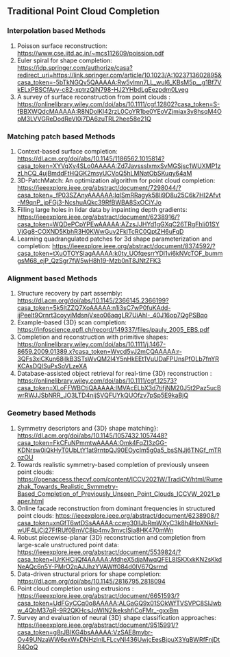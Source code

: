 ## Traditional Point Cloud Completion

### Interpolation based Methods 
1. Poisson surface reconstruction: https://www.cse.iitd.ac.in/~mcs112609/poission.pdf
2. Euler spiral for shape completion: https://idp.springer.com/authorize/casa?redirect_uri=https://link.springer.com/article/10.1023/A:1023713602895&casa_token=-5bTkNGQv5QAAAAA:Rw5ylmn7LL_wul6_KBsM5p__g1Bf7VkELxPBSCfAyy-c82-xptrzQjN798-HJ2YHbdLgEezpdm0Lyeg
3. A survey of surface reconstruction from point clouds : https://onlinelibrary.wiley.com/doi/abs/10.1111/cgf.12802?casa_token=S-fBBXWQdcMAAAAA:R8NDolKl42rzL0CoYR1be0YEoVZjmiax3y8hsqM4OpM3LVVGReDodReVI0i7DA6zuTRL2hee58e21Q
   
### Matching patch based Methods
1. Context-based surface completion: https://dl.acm.org/doi/abs/10.1145/1186562.1015814?casa_token=XYVqXy4SLo0AAAAA:Zd7JavssslxmxSvMGSjsc1WUXMP1zzLhCQ_4ujBmddFtHQGK2msyUCVoQ5hLMNatObSKuqy64aM
2. 3D-PatchMatch: An optimization algorithm for point cloud completion: https://ieeexplore.ieee.org/abstract/document/7298044/?casa_token=_fP03SZAnyAAAAAA:IqlSmRRagyk58Ii9D8u25C6k7HI2Afvt-M9qnP_jpFGj3-NcshuAQkc39RfBWBA8SxOCiYJo
3. Filling large holes in lidar data by inpainting depth gradients: https://ieeexplore.ieee.org/abstract/document/6238916/?casa_token=WQDePCpYPEwAAAAA:AZzsJJHYd1gGXqC26TRgFhIi01SYVjGg8-COXND5KbhR3H0KWwGuv2FklTcRC0QptZH6uFqD
4. Learning quadrangulated patches for 3d shape parameterization and completion: https://ieeexplore.ieee.org/abstract/document/8374592/?casa_token=tXuOTOYSIagAAAAA:k0ty_UOfqesrrYDl1vi6kNVcTOF_bummgsM68_ejP_QzSgr7fW5wH8h19-Mzb0nT8JNtZFK3

### Alignment based Methods
1. Structure recovery by part assembly: https://dl.acm.org/doi/abs/10.1145/2366145.2366199?casa_token=5k5ltZZQ7XoAAAAA:n1i3sC7wP0fuKAdd-ijPeelt9Ornrt3coyyiMdsnjVxeo06aqgLR7UiAhI-_40J16op7QgPSBqo
2. Example-based {3D} scan completion: https://infoscience.epfl.ch/record/149337/files/pauly_2005_EBS.pdf
3. Completion and reconstruction with primitive shapes: https://onlinelibrary.wiley.com/doi/abs/10.1111/j.1467-8659.2009.01389.x?casa_token=Wvcd5vJ2mCQAAAAA:r-3QFs3xiCKun68jlkB3STsWvQM2I4Y5nHkEEt1VuUDaFPUnsPfOLb7fnYRKCAsDQISuPsSoVLzeXA
4. Database-assisted object retrieval for real-time {3D} reconstruction : https://onlinelibrary.wiley.com/doi/abs/10.1111/cgf.12573?casa_token=XLoFFWBCtiQAAAAA:lMVAcELbX3d7tifjNM20J5t2Paz5ucBwrRWJJSbNRR_JO3LTD4nijSVQFUYkQUOfzv7pSp5E9kaBjQ

### Geometry based Methods
1. Symmetry descriptors and {3D} shape matching}: https://dl.acm.org/doi/abs/10.1145/1057432.1057448?casa_token=FkCFuNPmmtwAAAAA:Omk4FqZI3zGG-KDNrsw0iQkHyT0UbLtY1at9rntpQJ90EOycIm5g0a5_bsSNJj6TNGf_mTRozOU
2. Towards realistic symmetry-based completion of previously unseen point clouds: https://openaccess.thecvf.com/content/ICCV2021W/TradiCV/html/Rumezhak_Towards_Realistic_Symmetry-Based_Completion_of_Previously_Unseen_Point_Clouds_ICCVW_2021_paper.html
3. Online facade reconstruction from dominant frequencies in structured point clouds: https://ieeexplore.ieee.org/abstract/document/6238908/?casa_token=xnGfT6wtDSsAAAAA:ccwg30lIJbRmWXyC3k8h4HoXNkrl-wUF4LjCj27FfRUf0BmVC8ip4mv3mvcISia8HK470mWn
4. Robust piecewise-planar {3D} reconstruction and completion from large-scale unstructured point data: https://ieeexplore.ieee.org/abstract/document/5539824/?casa_token=lUrKHCijQf4AAAAA:AfdheX5djaMwqQFEL8lSKXxkKN2sKkdNeAQc6n5Y-PMrO2pAJJhzYVAWff084d0IV67Qsrmd
5. Data-driven structural priors for shape completion: https://dl.acm.org/doi/abs/10.1145/2816795.2818094
6. Point cloud completion using extrusions : https://ieeexplore.ieee.org/abstract/document/6651593/?casa_token=UdFGyCCq0o8AAAAA:ALGaGQ9x01SOkWfTVSVPC8SIJwbw_4QbM37qR-9R2QKHcsJoWIN2IkekshfiCoFMr_-gxxBm
7. Survey and evaluation of neural {3D} shape classification approaches: https://ieeexplore.ieee.org/abstract/document/9515991/?casa_token=g8rJBIKG4bsAAAAA:VzSAE8mybr-Ov49UNzaWW6exWxDNHzInILFLcyNl436UwjcEesBjpuX3YqBWRfFnjDtR4OoQ


